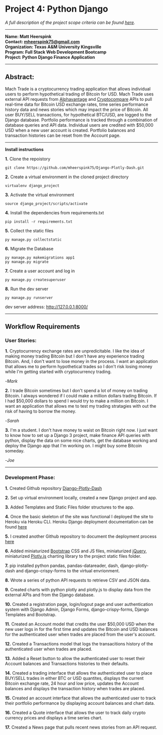 # Project 4: Python Django

*A full description of the project scope criteria can be found [here](https://sites.google.com/view/reference-page/project-4).*

---
**Name:  Matt Heerspink**  
**Contact: mheerspink75@gmail.com**  
**Organization: Texas A&M University Kingsville**  
**Program:  Full Stack Web Development Bootcamp**  
**Project:  Python Django Finance Application**

---

## Abstract:  

Mach Trade is a cryptocurrency trading application that allows individual users to perform hypothetical trading of Bitcoin for USD.  Mach Trade uses external API requests from [Alphavantage](https://www.alphavantage.co/documentation/) and [Cryptocompare](https://min-api.cryptocompare.com/documentation) APIs to pull real-time data for Bitcoin USD exchange rates, time series performance history data and news stories which may impact the price of Bitcoin. All user BUY/SELL transactions, for hypothetical BTC/USD, are logged to the Django database. Portfolio performance is tracked through a combination of database queries and API data. Individual users are credited with $50,000 USD when a new user account is created. Portfolio balances and transaction histories can be reset from the Account page. 

---

**Install instructions**

**1.**  Clone the repoistory
```
git clone https://github.com/mheerspink75/Django-Plotly-Dash.git
```
**2.** Create a virtual environment in the cloned project directory
```
virtualenv django_project
```
**3.**  Activate the virtual environment
```
source django_project/scripts/activate
```
**4.**  Install the dependencies from requirements.txt
```
pip install -r requirements.txt
```
**5.**  Collect the static files
```
py manage.py collectstatic
```
**6.**  Migrate the Database
```
py manage.py makemigrations app1
py manage.py migrate
```
**7.** Create a user account and log in
```
py manage.py createsuperuser
```
**8.** Run the dev server
```
py manage.py runserver
```
dev server address:  http://127.0.0.1:8000/

---

## Workflow Requirements

### User Stories:

**1.** Cryptocurrency exchange rates are unpredicitable. I like the idea of making money trading Bitcoin but I don't have any experience trading Bitcoin. And, I don't want to lose money in the process. I want an application that allows me to perform hypothetical trades so I don't risk losing money while I'm getting started with cryptocurrency trading.

-*Mark*

**2.** I trade Bitcoin sometimes but I don't spend a lot of money on trading Bitcoin. I always wondered if I could make a million dollars trading Bitcoin. If I had $50,000 dollars to spend I would try to make a million on Bitcoin. I want an application that allows me to test my trading stratagies with out the risk of having to borrow the money.

-*Sarah* 

**3.** I'm a student. I don't have money to waist on Bitcoin right now.  I just want to know how to set up a Django 3 project, make finance API queries with python, display the data on some nice charts, get the database working and deploy the Django app that I'm working on. I might buy some Bitcoin someday.
 
-*Joe*  

---

### Development Phase:

**1.** Created Github repository [Django-Plotly-Dash](https://github.com/mheerspink75/Django-Plotly-Dash)

**2.** Set up virtual environment locally, created a new Django project and app.

**3.** Added Templates and Static Files folder structures to the app.

**4.** Once the basic skeleton of the site was functional I deployed the site to Heroku via Heroku CLI. Heroku Django deployment documentation can be found [here](https://devcenter.heroku.com/categories/python-support)

**5.** I created another Github repository to document the deployment process [here](https://github.com/mheerspink75/herokudjangoapp-deployheroku)

**6.** Added miniaturized [Bootstrap](https://getbootstrap.com/docs/4.4/getting-started/download/) CSS and JS files, miniaturized [jQuery](https://jquery.com/download/), miniaturized [Plotly.js](https://plot.ly/javascript/getting-started/) charting library to the project static files folder.

**7.** pip installed python pandas, pandas-datareader, dash, django-plotly-dash and django-crispy-forms to the virtual envrionment.

**8.** Wrote a series of python API requests to retrieve CSV and JSON data.

**9.** Created charts with python plotly and plotly.js to display data from the external APIs and from the Django database.

**10.** Created a registration page, login/logout page and user authentication system with Django Admin, Django Forms, django-crispy-forms, Django Templates and Bootstrap.

**11.** Created an Account model that credits the user $50,000 USD when the new user logs in for the first time and updates the Bitcoin and USD balances for the authenticated user when trades are placed from the user's account.

**12.** Created a Transactions model that logs the transacitions history of the authenticated user when trades are placed.  

**13.** Added a Reset button to allow the authenticated user to reset their Account balances and Transactions histories to their defaults.

**14.** Created a trading interface that allows the authenticated user to place BUY/SELL trades in either BTC or USD quantites, displays the current Bitcoin exchange rate, 24 hour and low price, updates the Account balances and displays the transaction history when trades are placed.

**15.** Created an account interface that allows the authenticated user to track their portfolio performance by displaying account balances and chart data.

**16.** Created a Quote interface that allows the user to track daily crypto currency prices and displays a time series chart.

**17.** Created a News page that pulls recent news stories from an API request.

